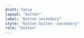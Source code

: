 ```yaml
---
draft: false
layout: "button"
label: "Button secondary"
style: "button button--secondary"
role: "button"
---
```

